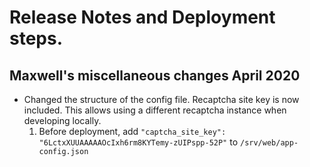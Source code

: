 # Release Notes and Deployment steps.

## Maxwell's miscellaneous changes April 2020

- Changed the structure of the config file. Recaptcha site key is now included. This allows using a different recaptcha instance when developing locally.
    1. Before deployment, add `"captcha_site_key": "6LctxXUUAAAAAOcIxh6rm8KYTemy-zUIPspp-52P"` to `/srv/web/app-config.json`
